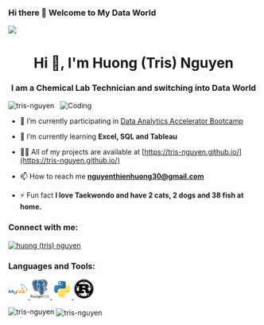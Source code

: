 
### Hi there 👋 Welcome to My Data World 

<img src="https://github.com/Tris-Nguyen/Tris-Nguyen/blob/main/74pZ.gif">
<h1 align="center">Hi 👋, I'm Huong (Tris) Nguyen</h1>
<h3 align="center">I am a Chemical Lab Technician and switching into Data World</h3>
<img align="right" alt="Coding" width="400" src="https://res.cloudinary.com/practicaldev/image/fetch/s--2bZIjPGC--/c_limit%2Cf_auto%2Cfl_progressive%2Cq_66%2Cw_880/https://dev-to-uploads.s3.amazonaws.com/i/d4tvukbt5mra37cvwklk.gif">

<p align="left"> <img src="https://komarev.com/ghpvc/?username=tris-nguyen&label=Profile%20views&color=0e75b6&style=flat" alt="tris-nguyen" /> </p>

- 🔭 I’m currently participating in [Data Analytics Accelerator Bootcamp](https://www.datacareerjumpstart.com/)

- 🌱 I’m currently learning **Excel, SQL and Tableau**

- 👨‍💻 All of my projects are available at [https://tris-nguyen.github.io/](https://tris-nguyen.github.io/)

- 📫 How to reach me **nguyenthienhuong30@gmail.com**

- ⚡ Fun fact **I love Taekwondo and have 2 cats, 2 dogs and 38 fish at home.**

<h3 align="left">Connect with me:</h3>
<p align="left">
<a href="https://linkedin.com/in/huong (tris) nguyen" target="blank"><img align="center" src="https://raw.githubusercontent.com/rahuldkjain/github-profile-readme-generator/master/src/images/icons/Social/linked-in-alt.svg" alt="huong (tris) nguyen" height="30" width="40" /></a>
</p>

<h3 align="left">Languages and Tools:</h3>
<p align="left"> <a href="https://www.mysql.com/" target="_blank" rel="noreferrer"> <img src="https://raw.githubusercontent.com/devicons/devicon/master/icons/mysql/mysql-original-wordmark.svg" alt="mysql" width="40" height="40"/> </a> <a href="https://www.postgresql.org" target="_blank" rel="noreferrer"> <img src="https://raw.githubusercontent.com/devicons/devicon/master/icons/postgresql/postgresql-original-wordmark.svg" alt="postgresql" width="40" height="40"/> </a> <a href="https://www.python.org" target="_blank" rel="noreferrer"> <img src="https://raw.githubusercontent.com/devicons/devicon/master/icons/python/python-original.svg" alt="python" width="40" height="40"/> </a> <a href="https://www.rust-lang.org" target="_blank" rel="noreferrer"> <img src="https://raw.githubusercontent.com/devicons/devicon/master/icons/rust/rust-plain.svg" alt="rust" width="40" height="40"/> </a> </p>

<p><img align="left" src="https://github-readme-stats.vercel.app/api/top-langs?username=tris-nguyen&show_icons=true&locale=en&layout=compact" alt="tris-nguyen" /></p>

<p>&nbsp;<img align="center" src="https://github-readme-stats.vercel.app/api?username=tris-nguyen&show_icons=true&locale=en" alt="tris-nguyen" /></p>
